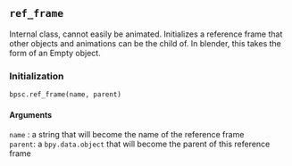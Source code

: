 ## ```ref_frame``` 

Internal class, cannot easily be animated. Initializes a reference frame that other objects and animations can be the child of. In blender, this takes the form of an Empty object. 

### Initialization
```python
bpsc.ref_frame(name, parent)
```

#### Arguments
```name``` : a string that will become the name of the reference frame
<br>```parent```: a ```bpy.data.object``` that will become the parent of this reference frame
